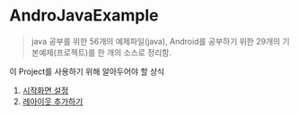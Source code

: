 # AndroJavaExample
>java 공부를 위한 56개의 예제파일(java), 
Android를 공부하기 위한 29개의 기본예제(프로젝트)를 한 개의 소스로 정리함. 


이 Project를 사용하기 위해 알아두어야 할 상식 

1. [시작화면 설정](/app/src/main/assets/0.start_intentfilter.md) 
2. [레아이웃 추가하기](/app/src/main/assets/1.layout_change.md) 
